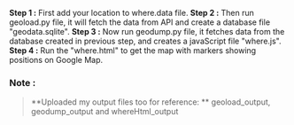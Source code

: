 **Step 1 :** First add your location to where.data file.
**Step 2 :** Then run geoload.py file, it will fetch the data from API and create a database file "geodata.sqlite".
**Step 3 :** Now run geodump.py file, it fetches data from the database created in previous step, and creates a javaScript file "where.js".
**Step 4 :** Run the "where.html" to get the map with markers showing positions on Google Map.


###   Note :
>**Uploaded my output files too for reference: **
>geoload_output, geodump_output  and whereHtml_output
